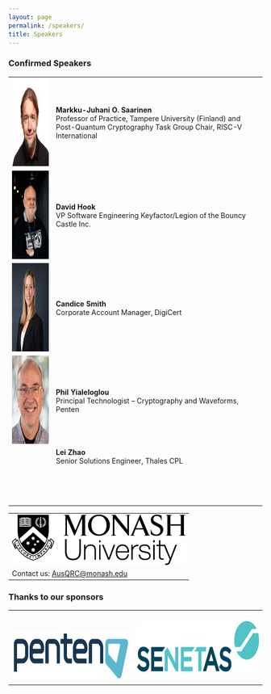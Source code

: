 ```yaml
---
layout: page
permalink: /speakers/
title: Speakers
---
```


### Confirmed Speakers

<table style="width:100%; border:none;">
  <tr>
    <td style="text-align:center;border:none"><img src="/assets/img/speaker_markku.jpg" height="175"></td>
    <td style="text-align:left;border:none"><b>Markku-Juhani O. Saarinen</b><br/>Professor of Practice, Tampere University (Finland) and Post-Quantum Cryptography Task Group Chair, RISC-V International</td>
  </tr>
  <tr>
    <td style="text-align:center;border:none"><img src="/assets/img/speaker_david_hook.jpg" height="175"></td>
    <td style="text-align:left;border:none"><b>David Hook</b><br/>VP Software Engineering Keyfactor/Legion of the Bouncy Castle Inc.</td>
  </tr>
  <tr>
    <td style="text-align:center;border:none"><img src="/assets/img/speaker_candice_smith.png" height="175"></td>
    <td style="text-align:left;border:none"><b>Candice Smith</b><br/>Corporate Account Manager, DigiCert</td>
  </tr>
  <tr>
    <td style="text-align:center;border:none"><img src="/assets/img/speaker_phil_Y.jpg" height="175"></td>
    <td style="text-align:left;border:none"><b>Phil Yialeloglou</b><br/>Principal Technologist – Cryptography and Waveforms, Penten</td>
  </tr>
  <tr>
    <td style="text-align:center;border:none;padding-bottom: 80px;"></td>
    <td style="text-align:left;border:none;padding-bottom: 80px;"><b>Lei Zhao</b><br/>Senior Solutions Engineer, Thales CPL</td>
  </tr>
</table>

<table style="width:100%; border:none">
  <tr>
    <td style="text-align:center;border:none"><img src="/assets/img/monash.png" height="100"></td>
  </tr>
  <tr>
    <td style="text-align:left;border:none">Contact us: <a href="mailto:AusQRC@monash.edu">AusQRC@monash.edu</a></td>
  </tr>
</table>

### Thanks to our sponsors
<table style="width:100%; border:none">
  <tr>
    <td style="text-align:center;border:none;padding-top:40px"><img src="/assets/img/penten.png" height="100"></td>
    <td style="text-align:center;vertical-align:center;border:none"><img src="/assets/img/senetas.webp" height="100"></td>
  </tr>
</table>